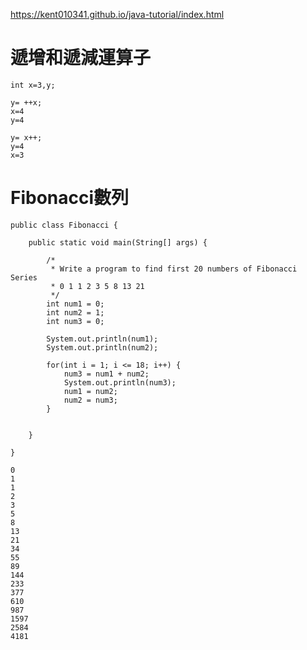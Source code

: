 https://kent010341.github.io/java-tutorial/index.html

# 遞增和遞減運算子
```
int x=3,y;
```
```
y= ++x;
x=4
y=4
```
```
y= x++;
y=4
x=3
```
# Fibonacci數列
```
public class Fibonacci {

	public static void main(String[] args) {
		
		/*
		 * Write a program to find first 20 numbers of Fibonacci Series
		 * 0 1 1 2 3 5 8 13 21
		 */
		int num1 = 0;
		int num2 = 1;
		int num3 = 0;
		
		System.out.println(num1);
		System.out.println(num2);
		
		for(int i = 1; i <= 18; i++) {
			num3 = num1 + num2;
			System.out.println(num3);
			num1 = num2;
			num2 = num3;
		}
		

	}

}
```
```
0
1
1
2
3
5
8
13
21
34
55
89
144
233
377
610
987
1597
2584
4181
```
